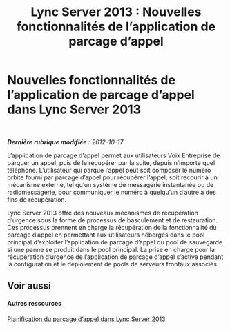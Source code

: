 ﻿---
title: 'Lync Server 2013 : Nouvelles fonctionnalités de l’application de parcage d’appel'
TOCTitle: Nouvelles fonctionnalités de l’application de parcage d’appel
ms:assetid: bddff13c-92cc-47fd-bfd4-6e8bfbfed11b
ms:mtpsurl: https://technet.microsoft.com/fr-fr/library/Gg412927(v=OCS.15)
ms:contentKeyID: 49298706
ms.date: 05/20/2016
mtps_version: v=OCS.15
ms.translationtype: HT
---

# Nouvelles fonctionnalités de l’application de parcage d’appel dans Lync Server 2013

 

_**Dernière rubrique modifiée :** 2012-10-17_

L’application de parcage d’appel permet aux utilisateurs Voix Entreprise de parquer un appel, puis de le récupérer par la suite, depuis n’importe quel téléphone. L’utilisateur qui parque l’appel peut soit composer le numéro orbite fourni par parcage d’appel pour récupérer l’appel, soit recourir à un mécanisme externe, tel qu’un système de messagerie instantanée ou de radiomessagerie, pour communiquer le numéro à quelqu’un d’autre à des fins de récupération.

Lync Server 2013 offre des nouveaux mécanismes de récupération d’urgence sous la forme de processus de basculement et de restauration. Ces processus prennent en charge la récupération de la fonctionnalité du parcage d’appel en permettant aux utilisateurs hébergés dans le pool principal d’exploiter l’application de parcage d’appel du pool de sauvegarde si une panne se produit dans le pool principal. La prise en charge pour la récupération d’urgence de l’application de parcage d’appel s’active pendant la configuration et le déploiement de pools de serveurs frontaux associés.

## Voir aussi

#### Autres ressources

[Planification du parcage d’appel dans Lync Server 2013](lync-server-2013-planning-for-call-park.md)

